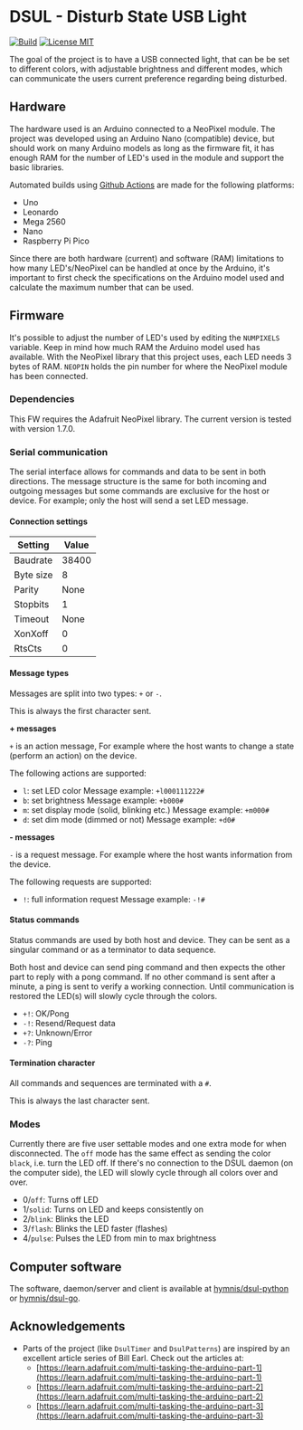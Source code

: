 # DSUL - Disturb State USB Light

[![Build](https://github.com/hymnis/dsul-arduino/actions/workflows/build.yml/badge.svg?branch=main)](https://github.com/hymnis/dsul-arduino/actions/workflows/build.yml)
[![License MIT](https://img.shields.io/badge/license-MIT-blue.svg)](https://opensource.org/licenses/MIT)

The goal of the project is to have a USB connected light, that can be be set to different colors, with adjustable brightness and different modes, which can communicate the users current preference regarding being disturbed.


## Hardware

The hardware used is an Arduino connected to a NeoPixel module. The project was developed using an Arduino Nano (compatible) device, but should work on many Arduino models as long as the firmware fit, it has enough RAM for the number of LED's used in the module and support the basic libraries.

Automated builds using [Github Actions](https://github.com/hymnis/dsul-arduino/actions) are made for the following platforms:

- Uno
- Leonardo
- Mega 2560
- Nano
- Raspberry Pi Pico

Since there are both hardware (current) and software (RAM) limitations to how many LED's/NeoPixel can be handled at once by the Arduino, it's important to first check the specifications on the Arduino model used and calculate the maximum number that can be used.


## Firmware

It's possible to adjust the number of LED's used by editing the `NUMPIXELS` variable. Keep in mind how much RAM the Arduino model used has available. With the NeoPixel library that this project uses, each LED needs 3 bytes of RAM. `NEOPIN` holds the pin number for where the NeoPixel module has been connected.

### Dependencies

This FW requires the Adafruit NeoPixel library. The current version is tested with version 1.7.0.

### Serial communication

The serial interface allows for commands and data to be sent in both directions. The message structure is the same for both incoming and outgoing messages but some commands are exclusive for the host or device. For example; only the host will send a set LED message.

#### Connection settings

| Setting   | Value  |
|-----------|--------|
| Baudrate  | 38400  |
| Byte size | 8      |
| Parity    | None   |
| Stopbits  | 1      |
| Timeout   | None   |
| XonXoff   | 0      |
| RtsCts    | 0      |

#### Message types

Messages are split into two types: `+` or `-`.

This is always the first character sent.

**+ messages**

`+` is an action message, For example where the host wants to change a state (perform an action) on the device.

The following actions are supported:

- `l`: set LED color
  Message example: `+l000111222#`
- `b`: set brightness
  Message example: `+b000#`
- `m`: set display mode (solid, blinking etc.)
  Message example: `+m000#`
- `d`: set dim mode (dimmed or not)
  Message example: `+d0#`

**- messages**

`-` is a request message. For example where the host wants information from the device.

The following requests are supported:

- `!`: full information request
  Message example: `-!#`

#### Status commands

Status commands are used by both host and device. They can be sent as a singular command or as a terminator to data sequence.

Both host and device can send ping command and then expects the other part to reply with a pong command. If no other command is sent after a minute, a ping is sent to verify a working connection. Until communication is restored the LED(s) will slowly cycle through the colors.

- `+!`: OK/Pong
- `-!`: Resend/Request data
- `+?`: Unknown/Error
- `-?`: Ping

#### Termination character

All commands and sequences are terminated with a `#`.

This is always the last character sent.

### Modes

Currently there are five user settable modes and one extra mode for when disconnected.
The `off` mode has the same effect as sending the color `black`, i.e. turn the LED off.
If there's no connection to the DSUL daemon (on the computer side), the LED will slowly cycle through all colors over and over.

- 0/`off`: Turns off LED
- 1/`solid`: Turns on LED and keeps consistently on
- 2/`blink`: Blinks the LED
- 3/`flash`: Blinks the LED faster (flashes)
- 4/`pulse`: Pulses the LED from min to max brightness

## Computer software

The software, daemon/server and client is available at [hymnis/dsul-python](https://github.com/hymnis/dsul-python) or [hymnis/dsul-go](https://github.com/hymnis/dsul-go).

## Acknowledgements

- Parts of the project (like `DsulTimer` and `DsulPatterns`) are inspired by an excellent article series of Bill Earl.
   Check out the articles at:
   - [https://learn.adafruit.com/multi-tasking-the-arduino-part-1](https://learn.adafruit.com/multi-tasking-the-arduino-part-1)
   - [https://learn.adafruit.com/multi-tasking-the-arduino-part-2](https://learn.adafruit.com/multi-tasking-the-arduino-part-2)
   - [https://learn.adafruit.com/multi-tasking-the-arduino-part-3](https://learn.adafruit.com/multi-tasking-the-arduino-part-3)
